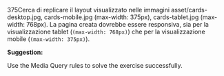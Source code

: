 375Cerca di replicare il layout visualizzato nelle immagini asset/cards-desktop.jpg, cards-mobile.jpg (max-width: 375px), cards-tablet.jpg (max-width: 768px). La pagina creata dovrebbe essere responsiva, sia per la visualizzazione tablet (`(max-width: 768px)`) che per la visualizzazione mobile (`(max-width: 375px)`).

**Suggestion:**

[//]: # 'Use the Media Query rules to solve the exercise successfully.'

Use the Media Query rules to solve the exercise successfully.
